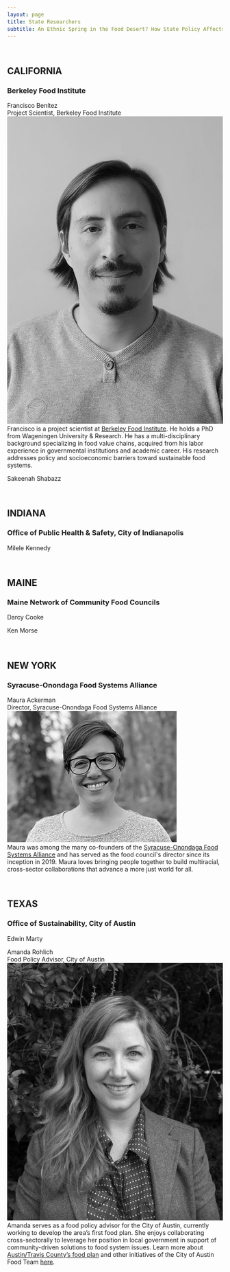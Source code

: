 ```yaml
---
layout: page
title: State Researchers
subtitle: An Ethnic Spring in the Food Desert? How State Policy Affects Food Environments and Business Entrepreneurship
---
```


<br>

## CALIFORNIA
### Berkeley Food Institute 

Francisco Benítez <br>
Project Scientist, Berkeley Food Institute
![Francisco Benítez](/assets/img/francisco2.jpg)<br>
Francisco is a project scientist at [Berkeley Food Institute](https://food.berkeley.edu/). He holds a PhD from Wageningen University & Research. He has a multi-disciplinary background specializing in food value chains, acquired from his labor experience in governmental institutions and academic career. His research addresses policy and socioeconomic barriers toward sustainable food systems.

Sakeenah Shabazz


<br>

## INDIANA
### Office of Public Health & Safety, City of Indianapolis

Milele Kennedy


<br>

## MAINE
### Maine Network of Community Food Councils

Darcy Cooke

Ken Morse


<br>

## NEW YORK
### Syracuse-Onondaga Food Systems Alliance

Maura Ackerman <br>
Director, Syracuse-Onondaga Food Systems Alliance
![Maura Ackerman](/assets/img/maura2.jpg)<br>
Maura was among the many co-founders of the [Syracuse-Onondaga Food Systems Alliance](http://www.syrfoodalliance.org) and has served as the food council's director since its inception in 2019. Maura loves bringing people together to build multiracial, cross-sector collaborations that advance a more just world for all. 


<br>

## TEXAS
### Office of Sustainability, City of Austin

Edwin Marty

Amanda Rohlich<br>
Food Policy Advisor, City of Austin
![Amanda Rohlich](/assets/img/amanda2.jpg)<br>
Amanda serves as a food policy advisor for the City of Austin, currently working to develop the area’s first food plan.  She enjoys collaborating cross-sectorally to leverage her position in local government in support of community-driven solutions to food system issues.  Learn more about [Austin/Travis County’s food plan](https://austin-travis-county-food-plan-austin.hub.arcgis.com/) and other initiatives of the City of Austin Food Team [here](https://www.austintexas.gov/department/austins-healthy-and-equitable-food-system).  


